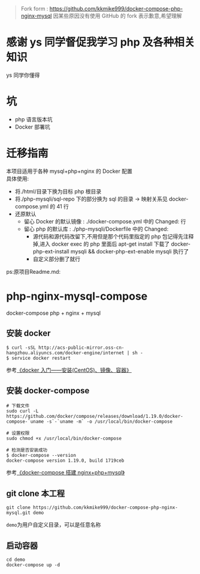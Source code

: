 > Fork form : https://github.com/kkmike999/docker-compose-php-nginx-mysql
> 因某些原因没有使用 GitHub 的 fork 表示歉意,希望理解

# 感谢 ys 同学督促我学习 php 及各种相关知识

ys 同学你懂得

# 坑

- php 语言版本坑
- Docker 部署坑

# 迁移指南

本项目适用于各种 mysql+php+nginx 的 Docker 配置  
具体使用:

- 将./html/目录下换为目标 php 根目录
- 将./php-mysqli/sql-repo 下的部分换为 sql 的目录 -> 映射关系见 docker-compose.yml 的 41 行
- 还原默认
  - 留心 Docker 的默认镜像 : ./docker-compose.yml 中的 Changed: 行
  - 留心 php 的默认库 : ./php-mysqli/Dockerfile 中的 Changed:
    - 源代码和源代码改留下,不用但是那个代码里指定的 php 包记得先注释掉,进入 docker exec 的 php 里面后 apt-get install 下载了 docker-php-ext-install mysqli && docker-php-ext-enable mysqli 执行了
    - 自定义部分删了就行

ps:原项目Readme.md:

# php-nginx-mysql-compose

docker-compose php + nginx + mysql

## 安装 docker

```
$ curl -sSL http://acs-public-mirror.oss-cn-hangzhou.aliyuncs.com/docker-engine/internet | sh -
$ service docker restart
```

参考[《docker 入门——安装(CentOS)、镜像、容器》](https://www.jianshu.com/p/edba6551d256)

## 安装 docker-compose

```
# 下载文件
sudo curl -L https://github.com/docker/compose/releases/download/1.19.0/docker-compose-`uname -s`-`uname -m` -o /usr/local/bin/docker-compose

# 设置权限
sudo chmod +x /usr/local/bin/docker-compose

# 检测是否安装成功
$ docker-compose --version
docker-compose version 1.19.0, build 1719ceb
```

参考[《docker-compose 搭建 nginx+php+mysql》](https://www.jianshu.com/p/0561d3cfccda)

## git clone 本工程

```
git clone https://github.com/kkmike999/docker-compose-php-nginx-mysql.git demo
```

`demo`为用户自定义目录，可以是任意名称

## 启动容器

```
cd demo
docker-compose up -d
```
